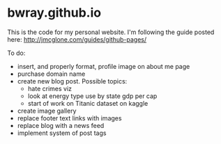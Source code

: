 # bwray.github.io
This is the code for my personal website. I'm following the guide posted here:
http://jmcglone.com/guides/github-pages/

To do:
  - insert, and properly format, profile image on about me page
  - purchase domain name
  - create new blog post. Possible topics:
      - hate crimes viz
      - look at energy type use by state gdp per cap
      - start of work on Titanic dataset on kaggle
  - create image gallery
  - replace footer text links with images
  - replace blog with a news feed
  - implement system of post tags
  
